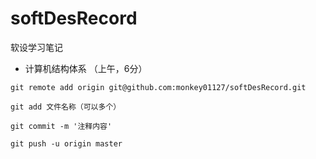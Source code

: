 # softDesRecord
软设学习笔记

* 计算机结构体系 （上午，6分）

```
git remote add origin git@github.com:monkey01127/softDesRecord.git

git add 文件名称（可以多个）

git commit -m '注释内容'

git push -u origin master
